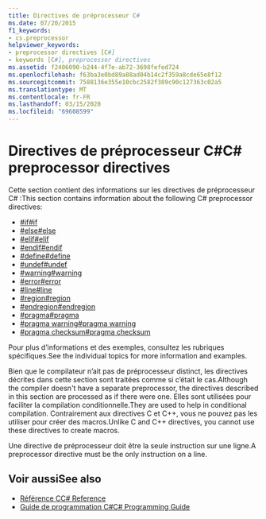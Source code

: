 ```yaml
---
title: Directives de préprocesseur C#
ms.date: 07/20/2015
f1_keywords:
- cs.preprocessor
helpviewer_keywords:
- preprocessor directives [C#]
- keywords [C#], preprocessor directives
ms.assetid: f2406090-b244-4f7e-ab72-3698fefed724
ms.openlocfilehash: f63ba3e0bd89a88ad04b14c2f359a8cde65e8f12
ms.sourcegitcommit: 7588136e355e10cbc2582f389c90c127363c02a5
ms.translationtype: MT
ms.contentlocale: fr-FR
ms.lasthandoff: 03/15/2020
ms.locfileid: "69608599"
---
```

# <a name="c-preprocessor-directives"></a><span data-ttu-id="9607e-102">Directives de préprocesseur C#</span><span class="sxs-lookup"><span data-stu-id="9607e-102">C# preprocessor directives</span></span>
<span data-ttu-id="9607e-103">Cette section contient des informations sur les directives de préprocesseur C# :</span><span class="sxs-lookup"><span data-stu-id="9607e-103">This section contains information about the following C# preprocessor directives:</span></span>

- [<span data-ttu-id="9607e-104">#if</span><span class="sxs-lookup"><span data-stu-id="9607e-104">#if</span></span>](./preprocessor-if.md)
- [<span data-ttu-id="9607e-105">#else</span><span class="sxs-lookup"><span data-stu-id="9607e-105">#else</span></span>](./preprocessor-else.md)
- [<span data-ttu-id="9607e-106">#elif</span><span class="sxs-lookup"><span data-stu-id="9607e-106">#elif</span></span>](./preprocessor-elif.md)
- [<span data-ttu-id="9607e-107">#endif</span><span class="sxs-lookup"><span data-stu-id="9607e-107">#endif</span></span>](./preprocessor-endif.md)
- [<span data-ttu-id="9607e-108">#define</span><span class="sxs-lookup"><span data-stu-id="9607e-108">#define</span></span>](./preprocessor-define.md)
- [<span data-ttu-id="9607e-109">#undef</span><span class="sxs-lookup"><span data-stu-id="9607e-109">#undef</span></span>](./preprocessor-undef.md)
- [<span data-ttu-id="9607e-110">#warning</span><span class="sxs-lookup"><span data-stu-id="9607e-110">#warning</span></span>](./preprocessor-warning.md)
- [<span data-ttu-id="9607e-111">#error</span><span class="sxs-lookup"><span data-stu-id="9607e-111">#error</span></span>](./preprocessor-error.md)
- [<span data-ttu-id="9607e-112">#line</span><span class="sxs-lookup"><span data-stu-id="9607e-112">#line</span></span>](./preprocessor-line.md)
- [<span data-ttu-id="9607e-113">#region</span><span class="sxs-lookup"><span data-stu-id="9607e-113">#region</span></span>](./preprocessor-region.md)
- [<span data-ttu-id="9607e-114">#endregion</span><span class="sxs-lookup"><span data-stu-id="9607e-114">#endregion</span></span>](./preprocessor-endregion.md)
- [<span data-ttu-id="9607e-115">#pragma</span><span class="sxs-lookup"><span data-stu-id="9607e-115">#pragma</span></span>](./preprocessor-pragma.md)
- [<span data-ttu-id="9607e-116">#pragma warning</span><span class="sxs-lookup"><span data-stu-id="9607e-116">#pragma warning</span></span>](./preprocessor-pragma-warning.md)
- [<span data-ttu-id="9607e-117">#pragma checksum</span><span class="sxs-lookup"><span data-stu-id="9607e-117">#pragma checksum</span></span>](./preprocessor-pragma-checksum.md)

<span data-ttu-id="9607e-118">Pour plus d’informations et des exemples, consultez les rubriques spécifiques.</span><span class="sxs-lookup"><span data-stu-id="9607e-118">See the individual topics for more information and examples.</span></span>

<span data-ttu-id="9607e-119">Bien que le compilateur n’ait pas de préprocesseur distinct, les directives décrites dans cette section sont traitées comme si c’était le cas.</span><span class="sxs-lookup"><span data-stu-id="9607e-119">Although the compiler doesn't have a separate preprocessor, the directives described in this section are processed as if there were one.</span></span> <span data-ttu-id="9607e-120">Elles sont utilisées pour faciliter la compilation conditionnelle.</span><span class="sxs-lookup"><span data-stu-id="9607e-120">They are used to help in conditional compilation.</span></span> <span data-ttu-id="9607e-121">Contrairement aux directives C et C++, vous ne pouvez pas les utiliser pour créer des macros.</span><span class="sxs-lookup"><span data-stu-id="9607e-121">Unlike C and C++ directives, you cannot use these directives to create macros.</span></span>

<span data-ttu-id="9607e-122">Une directive de préprocesseur doit être la seule instruction sur une ligne.</span><span class="sxs-lookup"><span data-stu-id="9607e-122">A preprocessor directive must be the only instruction on a line.</span></span>

## <a name="see-also"></a><span data-ttu-id="9607e-123">Voir aussi</span><span class="sxs-lookup"><span data-stu-id="9607e-123">See also</span></span>

- [<span data-ttu-id="9607e-124">Référence C</span><span class="sxs-lookup"><span data-stu-id="9607e-124">C# Reference</span></span>](../index.md)
- [<span data-ttu-id="9607e-125">Guide de programmation C#</span><span class="sxs-lookup"><span data-stu-id="9607e-125">C# Programming Guide</span></span>](../../programming-guide/index.md)
